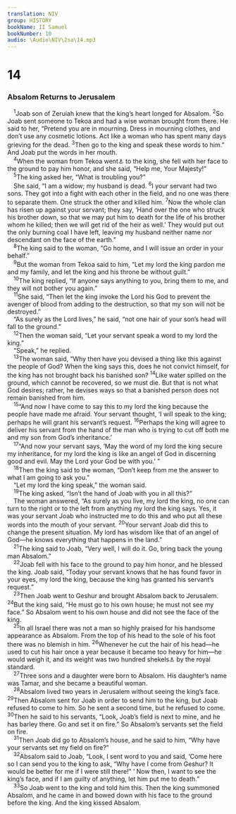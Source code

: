 ```yaml
---
translation: NIV
group: HISTORY
bookName: II Samuel 
bookNumber: 10
audio: \Audio\NIV\2sa\14.mp3
---
```


<div class="title"><h1>14</h1><h3>Absalom Returns to Jerusalem </h3></div>
<span class="verse 2sa_14_1"> <sup>1</sup>Joab son of Zeruiah knew that the king’s heart longed for Absalom. </span>
<span class="verse 2sa_14_2"><sup>2</sup>So Joab sent someone to Tekoa and had a wise woman brought from there. He said to her, “Pretend you are in mourning. Dress in mourning clothes, and don’t use any cosmetic lotions. Act like a woman who has spent many days grieving for the dead. </span>
<span class="verse 2sa_14_3"><sup>3</sup>Then go to the king and speak these words to him.” And Joab put the words in her mouth. <br/></span>
<span class="verse 2sa_14_4"> <sup>4</sup>When the woman from Tekoa went<a data-toggle="tooltip" data-placement="bottom" title="Many Hebrew manuscripts, Septuagint, Vulgate and Syriac; most Hebrew manuscripts spoke">⚓</a> to the king, she fell with her face to the ground to pay him honor, and she said, “Help me, Your Majesty!” <br/></span>
<span class="verse 2sa_14_5"> <sup>5</sup>The king asked her, “What is troubling you?” <br/> She said, “I am a widow; my husband is dead. </span>
<span class="verse 2sa_14_6"><sup>6</sup>I your servant had two sons. They got into a fight with each other in the field, and no one was there to separate them. One struck the other and killed him. </span>
<span class="verse 2sa_14_7"><sup>7</sup>Now the whole clan has risen up against your servant; they say, ‘Hand over the one who struck his brother down, so that we may put him to death for the life of his brother whom he killed; then we will get rid of the heir as well.’ They would put out the only burning coal I have left, leaving my husband neither name nor descendant on the face of the earth.” <br/></span>
<span class="verse 2sa_14_8"> <sup>8</sup>The king said to the woman, “Go home, and I will issue an order in your behalf.” <br/></span>
<span class="verse 2sa_14_9"> <sup>9</sup>But the woman from Tekoa said to him, “Let my lord the king pardon me and my family, and let the king and his throne be without guilt.” <br/></span>
<span class="verse 2sa_14_10"> <sup>10</sup>The king replied, “If anyone says anything to you, bring them to me, and they will not bother you again.” <br/></span>
<span class="verse 2sa_14_11"> <sup>11</sup>She said, “Then let the king invoke the Lord his God to prevent the avenger of blood from adding to the destruction, so that my son will not be destroyed.” <br/> “As surely as the Lord lives,” he said, “not one hair of your son’s head will fall to the ground.” <br/></span>
<span class="verse 2sa_14_12"> <sup>12</sup>Then the woman said, “Let your servant speak a word to my lord the king.” <br/> “Speak,” he replied. <br/></span>
<span class="verse 2sa_14_13"> <sup>13</sup>The woman said, “Why then have you devised a thing like this against the people of God? When the king says this, does he not convict himself, for the king has not brought back his banished son? </span>
<span class="verse 2sa_14_14"><sup>14</sup>Like water spilled on the ground, which cannot be recovered, so we must die. But that is not what God desires; rather, he devises ways so that a banished person does not remain banished from him. <br/></span>
<span class="verse 2sa_14_15"> <sup>15</sup>“And now I have come to say this to my lord the king because the people have made me afraid. Your servant thought, ‘I will speak to the king; perhaps he will grant his servant’s request. </span>
<span class="verse 2sa_14_16"><sup>16</sup>Perhaps the king will agree to deliver his servant from the hand of the man who is trying to cut off both me and my son from God’s inheritance.’ <br/></span>
<span class="verse 2sa_14_17"> <sup>17</sup>“And now your servant says, ‘May the word of my lord the king secure my inheritance, for my lord the king is like an angel of God in discerning good and evil. May the Lord your God be with you.’ ” <br/></span>
<span class="verse 2sa_14_18"> <sup>18</sup>Then the king said to the woman, “Don’t keep from me the answer to what I am going to ask you.” <br/> “Let my lord the king speak,” the woman said. <br/></span>
<span class="verse 2sa_14_19"> <sup>19</sup>The king asked, “Isn’t the hand of Joab with you in all this?” <br/> The woman answered, “As surely as you live, my lord the king, no one can turn to the right or to the left from anything my lord the king says. Yes, it was your servant Joab who instructed me to do this and who put all these words into the mouth of your servant. </span>
<span class="verse 2sa_14_20"><sup>20</sup>Your servant Joab did this to change the present situation. My lord has wisdom like that of an angel of God—he knows everything that happens in the land.” <br/></span>
<span class="verse 2sa_14_21"> <sup>21</sup>The king said to Joab, “Very well, I will do it. Go, bring back the young man Absalom.” <br/></span>
<span class="verse 2sa_14_22"> <sup>22</sup>Joab fell with his face to the ground to pay him honor, and he blessed the king. Joab said, “Today your servant knows that he has found favor in your eyes, my lord the king, because the king has granted his servant’s request.” <br/></span>
<span class="verse 2sa_14_23"> <sup>23</sup>Then Joab went to Geshur and brought Absalom back to Jerusalem. </span>
<span class="verse 2sa_14_24"><sup>24</sup>But the king said, “He must go to his own house; he must not see my face.” So Absalom went to his own house and did not see the face of the king. <br/></span>
<span class="verse 2sa_14_25"> <sup>25</sup>In all Israel there was not a man so highly praised for his handsome appearance as Absalom. From the top of his head to the sole of his foot there was no blemish in him. </span>
<span class="verse 2sa_14_26"><sup>26</sup>Whenever he cut the hair of his head—he used to cut his hair once a year because it became too heavy for him—he would weigh it, and its weight was two hundred shekels<a data-toggle="tooltip" data-placement="bottom" title="That is, about 5 pounds or about 2.3 kilograms">⚓</a> by the royal standard. <br/></span>
<span class="verse 2sa_14_27"> <sup>27</sup>Three sons and a daughter were born to Absalom. His daughter’s name was Tamar, and she became a beautiful woman. <br/></span>
<span class="verse 2sa_14_28"> <sup>28</sup>Absalom lived two years in Jerusalem without seeing the king’s face. </span>
<span class="verse 2sa_14_29"><sup>29</sup>Then Absalom sent for Joab in order to send him to the king, but Joab refused to come to him. So he sent a second time, but he refused to come. </span>
<span class="verse 2sa_14_30"><sup>30</sup>Then he said to his servants, “Look, Joab’s field is next to mine, and he has barley there. Go and set it on fire.” So Absalom’s servants set the field on fire. <br/></span>
<span class="verse 2sa_14_31"> <sup>31</sup>Then Joab did go to Absalom’s house, and he said to him, “Why have your servants set my field on fire?” <br/></span>
<span class="verse 2sa_14_32"> <sup>32</sup>Absalom said to Joab, “Look, I sent word to you and said, ‘Come here so I can send you to the king to ask, “Why have I come from Geshur? It would be better for me if I were still there!” ’ Now then, I want to see the king’s face, and if I am guilty of anything, let him put me to death.” <br/></span>
<span class="verse 2sa_14_33"> <sup>33</sup>So Joab went to the king and told him this. Then the king summoned Absalom, and he came in and bowed down with his face to the ground before the king. And the king kissed Absalom. <br/></span>
